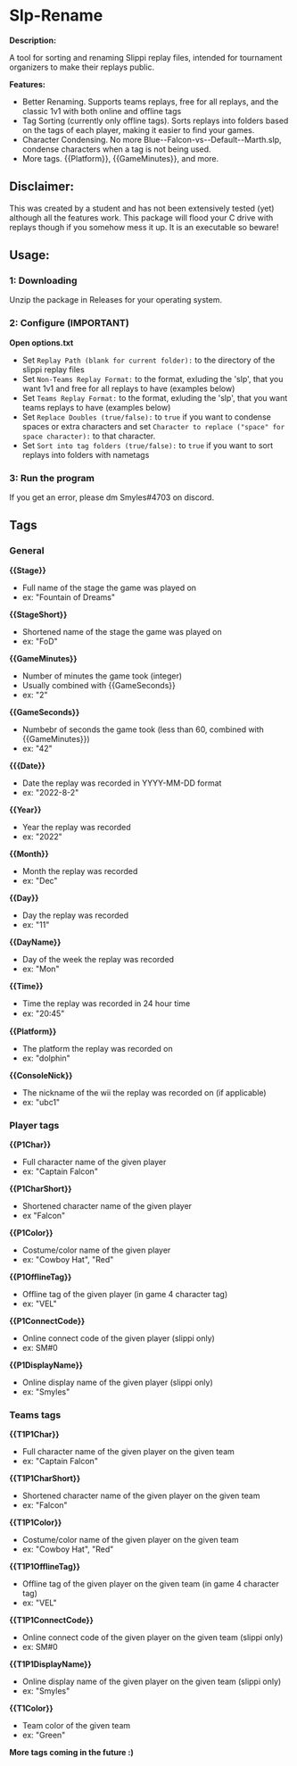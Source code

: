 # Slp-Rename

**Description:**

A tool for sorting and renaming Slippi replay files, intended for tournament organizers to make their replays public.

**Features:**

- Better Renaming. Supports teams replays, free for all replays, and the classic 1v1 with both online and offline tags
- Tag Sorting (currently only offline tags). Sorts replays into folders based on the tags of each player, making it easier to find your games.
- Character Condensing. No more Blue--Falcon-vs--Default--Marth.slp, condense characters when a tag is not being used.
- More tags. {{Platform}}, {{GameMinutes}}, and more.

## Disclaimer:

This was created by a student and has not been extensively tested (yet) although all the features work. This package will flood your C drive with replays though if you somehow mess it up. It is an executable so beware!

## Usage:

### 1: Downloading

Unzip the package in Releases for your operating system.

### 2: Configure (IMPORTANT)

**Open options.txt**

- Set `Replay Path (blank for current folder):` to the directory of the slippi replay files
- Set `Non-Teams Replay Format:` to the format, exluding the 'slp', that you want 1v1 and free for all replays to have (examples below)
- Set `Teams Replay Format:` to the format, exluding the 'slp', that you want teams replays to have (examples below)
- Set `Replace Doubles (true/false):` to `true` if you want to condense spaces or extra characters and set `Character to replace ("space" for space character):` to that character.
- Set `Sort into tag folders (true/false):` to `true` if you want to sort replays into folders with nametags

### 3: Run the program

If you get an error, please dm Smyles#4703 on discord.

## Tags

### General

**{{Stage}}**

- Full name of the stage the game was played on
- ex: "Fountain of Dreams"

**{{StageShort}}**

- Shortened name of the stage the game was played on
- ex: "FoD"

**{{GameMinutes}}**

- Number of minutes the game took (integer)
- Usually combined with {{GameSeconds}}
- ex: "2"

**{{GameSeconds}}**

- Numbebr of seconds the game took (less than 60, combined with {{GameMinutes}})
- ex: "42"

**{{{Date}}**

- Date the replay was recorded in YYYY-MM-DD format
- ex: "2022-8-2"

**{{Year}}**

- Year the replay was recorded
- ex: "2022"

**{{Month}}**

- Month the replay was recorded
- ex: "Dec"

**{{Day}}**

- Day the replay was recorded
- ex: "11"

**{{DayName}}**

- Day of the week the replay was recorded
- ex: "Mon"

**{{Time}}**

- Time the replay was recorded in 24 hour time
- ex: "20꞉45"

**{{Platform}}**

- The platform the replay was recorded on
- ex: "dolphin"

**{{ConsoleNick}}**

- The nickname of the wii the replay was recorded on (if applicable)
- ex: "ubc1"

### Player tags

**{{P1Char}}**

- Full character name of the given player
- ex: "Captain Falcon"

**{{P1CharShort}}**

- Shortened character name of the given player
- ex "Falcon"

**{{P1Color}}**

- Costume/color name of the given player
- ex: "Cowboy Hat", "Red"

**{{P1OfflineTag}}**

- Offline tag of the given player (in game 4 character tag)
- ex: "VEL"

**{{P1ConnectCode}}**

- Online connect code of the given player (slippi only)
- ex: SM#0

**{{P1DisplayName}}**

- Online display name of the given player (slippi only)
- ex: "Smyles"

### Teams tags

**{{T1P1Char}}**

- Full character name of the given player on the given team
- ex: "Captain Falcon"

**{{T1P1CharShort}}**

- Shortened character name of the given player on the given team
- ex: "Falcon"

**{{T1P1Color}}**

- Costume/color name of the given player on the given team
- ex: "Cowboy Hat", "Red"

**{{T1P1OfflineTag}}**

- Offline tag of the given player on the given team (in game 4 character tag)
- ex: "VEL"

**{{T1P1ConnectCode}}**

- Online connect code of the given player on the given team (slippi only)
- ex: SM#0

**{{T1P1DisplayName}}**

- Online display name of the given player on the given team (slippi only)
- ex: "Smyles"

**{{T1Color}}**

- Team color of the given team
- ex: "Green"

**More tags coming in the future :)**
